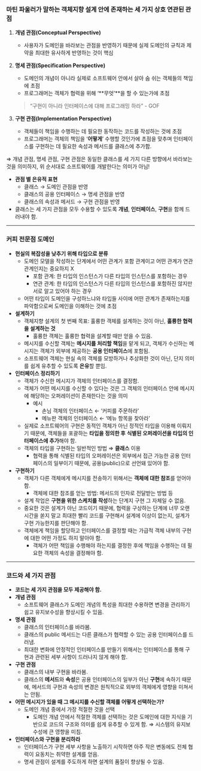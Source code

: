 ### 마틴 파울러가 말하는 객체지향 설계 안에 존재하는 세 가지 상호 연관된 관점

1. **개념 관점(Conceptual Perspective)**
    - 사용자가 도메인을 바라보는 관점을 반영하기 때문에 실제 도메인의 규칙과 제약을 최대한 유사하게 반영하는 것이 핵심
2. **명세 관점(Specification Perspective)**
    - 도메인의 개념이 아니라 실제로 소프트웨어 안에서 살아 숨 쉬는 객체들의 책임에 초점
    - 프로그래머는 객체가 협력을 위해 ‘**무엇’**을 할 수 있는가에 초점
    
    > “구현이 아니라 인터페이스에 대해 프로그래밍 하라” - GOF
    > 
3. **구현 관점(Implementation Perspective)**
    - 객체들이 책임을 수행하는 데 필요한 동작하는 코드를 작성하는 것에 초점
    - 프로그래머는 객체의 책임을 ‘**어떻게**’ 수행할 것인가에 초점을 맞추며 인터페이스를 구현하는 데 필요한 속성과 메서드를 클래스에 추가함.

⇒ 개념 관점, 명세 관점, 구현 관점은 동일한 클래스를 세 가지 다른 방향에서 바라보는 것을 의미하지, 위 순서대로 소프트웨어를 개발한다는 의미가 아님!

- **관점 별 은유적 표현**
    - 클래스 → 도메인 관점을 반영
    - 클래스의 공용 인터페이스 → 명세 관점을 반영
    - 클래스의 속성과 메서드 → 구현 관점을 반영
- 클래스는 세 가지 관점을 모두 수용할 수 있도록 **개념**, **인터페이스**, **구현**을 함께 드러내야 함.

---

### 커피 전문점 도메인

- **현실의 복잡성을 낮추기 위해 타입으로 분류**
    - 도메인 모델을 작성하는 단계에서 어떤 관계가 포함 관계이고 어떤 관계가 연관 관계인지는 중요하지 X
        - 포함 관계: 한 타입의 인스턴스가 다른 타입의 인스턴스를 포함하는 경우
        - 연관 관계: 한 타입의 인스턴스가 다른 타입의 인스턴스를 포함하진 않지만 서로 알고 있어야 하는 경우
    - 어떤 타입이 도메인을 구성하느냐와 타입들 사이에 어떤 관계가 존재하는지를 파악함으로써 도메인을 이해하는 것에 초점
- **설계하기**
    - 객체지향 설계의 첫 번째 목표: 훌륭한 객체를 설계하는 것이 아닌, **훌륭한 협력을 설계하는 것**
        - 훌륭한 객체는 훌륭한 협력을 설계할 때만 얻을 수 있음.
    - 메시지를 수신할 객체는 **메시지를 처리할 책임**을 맡게 되고, 객체가 수신하는 메시지는 객체가 외부에 제공하는 **공용 인터페이스**에 포함됨.
    - 소프트웨어 객체는 현실 속의 객체를 모방하거나 추상화한 것이 아닌, 단지 의미를 쉽게 유추할 수 있도록 **은유**할 뿐임.
- **인터페이스 정리하기**
    - 객체가 수신한 메시지가 객체의 인터페이스를 결정함.
    - 객체가 어떤 메시지를 수신할 수 있다는 것은 그 객체의 인터페이스 안에 메시지에 해당하는 오퍼레이션이 존재한다는 것을 의미
        - 예시
            - 손님 객체의 인터페이스 ← ‘커피를 주문하라’
            - 메뉴판 객체의 인터페이스 ← ‘메뉴 항목을 찾아라’
    - 실제로 소프트웨어의 구현은 동적인 객체가 아닌 정적인 타입을 이용해 이뤄지기 때문에, 객체들을 포괄하는 **타입을 정의한 후** **식별된 오퍼레이션을 타입의 인터페이스에 추가**해야 함.
    - 객체의 타입을 구현하는 일반적인 방법 ⇒ **클래스** 이용
        - 협력을 통해 식별된 타입의 오퍼레이션은 외부에서 접근 가능한 공용 인터페이스의 일부이기 때문에, 공용(public)으로 선언돼 있어야 함.
- **구현하기**
    - 객체가 다른 객체에게 메시지를 전송하기 위해서는 **객체에 대한 참조**를 얻어야 함.
        - 객체에 대한 참조를 얻는 방법: 메서드의 인자로 전달받는 방법 등
    - 설계 작업은 **구현을 위한 스케치를 작성**하는 단계지 구현 그 자체일 수 없음.
    - 중요한 것은 설계가 아닌 코드이기 때문에, 협력을 구상하는 단계에 너무 오랜 시간을 쏟지 말고 최대한 빨리 코드를 구현해서 설계에 이상이 없는지, 설계가 구현 가능한지를 판단해야 함.
    - 객체에게 책임을 할당하고 인터페이스를 결정할 때는 가급적 객체 내부의 구현에 대한 어떤 가정도 하지 말아야 함.
        - 객체가 어떤 책임을 수행해야 하는지를 결정한 후에 책임을 수행하는 데 필요한 객체의 속성을 결정해야 함.

---

### 코드와 세 가지 관점

- **코드는 세 가지 관점을 모두 제공해야 함.**
- **개념 관점**
    - 소프트웨어 클래스가 도메인 개념의 특성을 최대한 수용하면 변경을 관리하기 쉽고 유지보수성을 향상시킬 수 있음.
- **명세 관점**
    - 클래스의 인터페이스를 바라봄.
    - 클래스의 public 메서드는 다른 클래스가 협력할 수 있는 공용 인터페이스를 드러냄.
    - 최대한 변화에 안정적인 인터페이스를 만들기 위해서는 인터페이스를 통해 구현과 관련된 세부 사항이 드러나지 않게 해야 함.
- **구현 관점**
    - 클래스의 내부 구현을 바라봄.
    - 클래스의 **메서드**와 **속성**은 공용 인터페이스의 일부가 아닌 **구현**에 속하기 때문에, 메서드의 구현과 속성의 변경은 원칙적으로 외부의 객체에게 영향을 미쳐서는 안됨.
- **어떤 메시지가 있을 때 그 메시지를 수신할 객체를 어떻게 선택하는가?**
    - 도메인 개념 중에서 가장 적절한 것을 선택
        - 도메인 개념 안에서 적절한 객체를 선택하는 것은 도메인에 대한 지식을 기반으로 코드의 구조와 의미를 쉽게 유추할 수 있게 함. ⇒ 시스템의 유지보수성에 큰 영향을 미침.
- **인터페이스와 구현을 분리하라**
    - 인터페이스가 구현 세부 사항을 노출하기 시작하면 아주 작은 변동에도 전체 협력이 요동치는 취약한 설계를 얻음.
    - 명세 관점이 설계를 주도하게 하면 설계의 품질이 향상될 수 있음.
